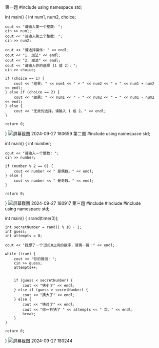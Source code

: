 第一题
#include <iostream>
using namespace std;

int main() {
    int num1, num2, choice;

    cout << "请输入第一个整数: ";
    cin >> num1;
    cout << "请输入第二个整数: ";
    cin >> num2;

    cout << "请选择操作: " << endl;
    cout << "1. 加法" << endl;
    cout << "2. 减法" << endl;
    cout << "请输入你的选择 (1 或 2): ";
    cin >> choice;

    if (choice == 1) {
        cout << "结果: " << num1 << " + " << num2 << " = " << num1 + num2 << endl;
    } else if (choice == 2) {
        cout << "结果: " << num1 << " - " << num2 << " = " << num1 - num2 << endl;
    } else {
        cout << "无效的选择，请输入 1 或 2。" << endl;
    }

    return 0;
}
![屏幕截图 2024-09-27 180659](https://github.com/user-attachments/assets/fbab686d-c150-4169-8db1-df9a5562962f)
第二题
#include <iostream>
using namespace std;

int main() {
    int number;

    cout << "请输入一个整数: ";
    cin >> number;

    if (number % 2 == 0) {
        cout << number << " 是偶数。" << endl;
    } else {
        cout << number << " 是奇数。" << endl;
    }

    return 0;
}
![屏幕截图 2024-09-27 180917](https://github.com/user-attachments/assets/41025455-3769-4ad1-b0d6-5ef38ba4c435)
第三题
#include <iostream>
#include <cstdlib> 
#include <ctime>    
using namespace std;

int main() {
    srand(time(0));

    int secretNumber = rand() % 10 + 1;
    int guess;
    int attempts = 0;

    cout << "我想了一个1到10之间的数字，请猜一猜：" << endl;

    while (true) {
        cout << "你的猜测: ";
        cin >> guess;
        attempts++;

       
        if (guess < secretNumber) {
            cout << "猜小了" << endl;
        } else if (guess > secretNumber) {
            cout << "猜大了" << endl;
        } else {
            cout << "猜对了" << endl;
            cout << "你一共猜了 " << attempts << " 次。" << endl;
            break;  
        }
    }

    return 0;
}
![屏幕截图 2024-09-27 180244](https://github.com/user-attachments/assets/9e7eb5f7-6963-44e4-9310-ff82ecf05be5)





